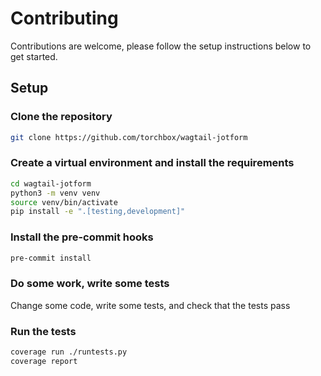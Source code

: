 # Contributing

Contributions are welcome, please follow the setup instructions below to get started.

## Setup

### Clone the repository

```bash
git clone https://github.com/torchbox/wagtail-jotform
```

### Create a virtual environment and install the requirements

```bash
cd wagtail-jotform
python3 -m venv venv
source venv/bin/activate
pip install -e ".[testing,development]"
```

### Install the pre-commit hooks

```bash
pre-commit install
```

### Do some work, write some tests

Change some code, write some tests, and check that the tests pass

### Run the tests

```bash
coverage run ./runtests.py
coverage report
```
